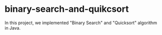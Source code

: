 # binary-search-and-quikcsort
In this project, we implemented "Binary Search" and "Quicksort" algorithm in Java.
